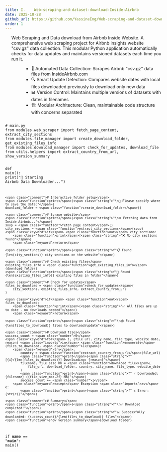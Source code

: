 ```yaml
---
title: I.    Web-scraping-and-dataset-download-Inside-Airbnb
date: 2025-10-28
github_url: https://github.com/YassineEng/Web-scraping-and-dataset-download-Inside-Airbnb
order: 1
---
```


<p style="margin-left: 20px;">Web Scraping and Data download from Airbnb Inside Website. A comprehensive web scraping project for Airbnb insights website "csv.gz" data collection. This modular Python application automatically checks for data updates and maintains versioned datasets each time you run it.</p>
<ul style="margin-left: 60px;">
  <li>🤖 Automated Data Collection: Scrapes Airbnb "csv.gz" data files from InsideAirbnb.com</li>
  <li>🔍 Smart Update Detection: Compares website dates with local files downloaded previously to download only new data</li>
  <li>📊 Version Control: Maintains multiple versions of datasets with dates in filenames</li>
  <li>🏗️ Modular Architecture: Clean, maintainable code structure with concerns separated</li>
</ul>

<div class="code-window single-code-window">
  <div class="code-header">
    <span class="red"></span>
    <span class="yellow"></span>
    <span class="green"></span>
  </div>
  <div class="code-body">
<pre><code>
<span class="comment"># main.py</span>
<span class="imports">from</span> modules.web_scraper <span class="imports">import</span> fetch_page_content, extract_city_sections
<span class="imports">from</span> modules.file_manager <span class="imports">import</span> create_download_folder, get_existing_files_info
<span class="imports">from</span> modules.download_manager <span class="imports">import</span> check_for_updates, download_file
<span class="imports">from</span> utils.helpers <span class="imports">import</span> extract_country_from_url, show_version_summary

<span class="keyword">def</span> <span class="function">main</span>():
    <span class="function">print</span>(<span class="string">"🚀 Starting Airbnb Data Downloader..."</span>)

    <span class="comment"># Interactive folder setup</span>
    <span class="function">print</span>(<span class="string">"\n📁 Please specify where to save the data:"</span>)
    download_folder = <span class="function">create_download_folder</span>()

    <span class="comment"># Scrape website</span>
    <span class="function">print</span>(<span class="string">"\n🌐 Fetching data from Inside Airbnb..."</span>)
    soup = <span class="function">fetch_page_content</span>()
    city_sections = <span class="function">extract_city_sections</span>(soup)
    <span class="keyword">if</span> <span class="function">not</span> city_sections:
        <span class="function">print</span>(<span class="string">"❌ No city sections found"</span>)
        <span class="keyword">return</span>

    <span class="function">print</span>(<span class="string">f"📋 Found {len(city_sections)} city sections on the website"</span>)

    <span class="comment"># Check existing files</span>
    existing_files_info = <span class="function">get_existing_files_info</span>(download_folder)
    <span class="function">print</span>(<span class="string">f"📁 Found {len(existing_files_info)} existing files in folder"</span>)

    <span class="comment"># Check for updates</span>
    files_to_download = <span class="function">check_for_updates</span>(
        city_sections, existing_files_info, extract_country_from_url
    )

    <span class="keyword">if</span> <span class="function">not</span> files_to_download:
        <span class="function">print</span>(<span class="string">"✅ All files are up to date - no downloads needed"</span>)
        <span class="keyword">return</span>

    <span class="function">print</span>(<span class="string">f"\n📥 Found {len(files_to_download)} files to download/update"</span>)

    <span class="comment"># Download files</span>
    success_count = <span class="number">0</span>
    <span class="keyword">for</span> i, (file_url, city_name, file_type, website_date, reason) <span class="imports">in</span> <span class="function">enumerate</span>(files_to_download, <span class="number">1</span>):
        <span class="keyword">try</span>:
            country = <span class="function">extract_country_from_url</span>(file_url)
            <span class="function">print</span>(<span class="string">f"[{i}/{len(files_to_download)}] Downloading: {reason}"</span>)
            filename, file_size_mb = <span class="function">download_file</span>(
                file_url, download_folder, country, city_name, file_type, website_date
            )
            <span class="function">print</span>(<span class="string">f" ✓ Downloaded: {filename} ({file_size_mb:.2f} MB)"</span>)
            success_count += <span class="number">1</span>
        <span class="keyword">except</span> Exception <span class="imports">as</span> e:
            <span class="function">print</span>(<span class="string">f" ✗ Error: {str(e)}"</span>)

    <span class="comment"># Summary</span>
    <span class="function">print</span>(<span class="string">f"\n✅ Download completed!"</span>)
    <span class="function">print</span>(<span class="string">f"📊 Successfully downloaded: {success_count}/{len(files_to_download)} files"</span>)
    <span class="function">show_version_summary</span>(download_folder)

<span class="keyword">if</span> __name__ == <span class="string">"__main__"</span>:
    <span class="function">main</span>()
</code></pre>
  </div>
</div>